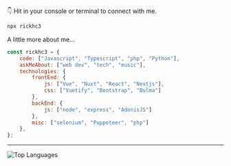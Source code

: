 👇 Hit in your console or terminal to connect with me.

```bash
npx rickhc3
```

A little more about me...  

```javascript
const rickhc3 = {
    code: ["Javascript", "Typescript", "php", "Python"],
    askMeAbout: ["web dev", "tech", "music"],
    technologies: {
        frontEnd: {
            js: ["Vue", "Nuxt", "React", "Nextjs"],
            css: ["Vuetify", "Bootstrap", "Bulma"]
        },
        backEnd: {
            js: ["node", "express", "AdonisJS"]
        },
        misc: ["selenium", "Puppeteer", "php"]
    },
};

```
<hr>
  <img align="left" alt="Top Languages" src="https://github-readme-stats.vercel.app/api/top-langs/?username=rickhc3" />
